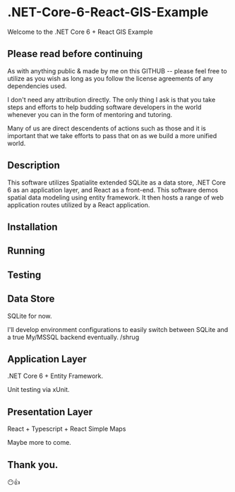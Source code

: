 # .NET-Core-6-React-GIS-Example


Welcome to the .NET Core 6 + React GIS Example

## Please read before continuing

As with anything public & made by me on this GITHUB -- please feel free to utilize as you wish as long as you follow the license agreements of any dependencies used.

I don't need any attribution directly. The only thing I ask is that you take steps and efforts to help budding software developers in the world whenever you can in the form of mentoring and tutoring. 

Many of us are direct descendents of actions such as those and it is important that we take efforts to pass that on as we build a more unified world.


## Description


This software utilizes Spatialite extended SQLite as a data store, .NET Core 6 as an application layer, and React as a front-end. This software demos spatial data modeling using entity framework. It then hosts a range of web application routes utilized by a React application.


## Installation


## Running


## Testing


## Data Store


SQLite for now. 

I'll develop environment configurations to easily switch between SQLite and a true My/MSSQL backend eventually. /shrug


## Application Layer


.NET Core 6 + Entity Framework.

Unit testing via xUnit.


## Presentation Layer


React + Typescript + React Simple Maps

Maybe more to come.


## Thank you.


😶👍
